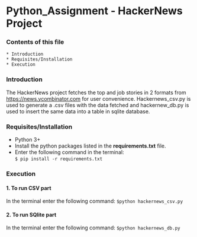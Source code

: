 # Python_Assignment	-  HackerNews Project

### Contents of this file

	* Introduction
	* Requisites/Installation
	* Execution
	
### Introduction

The HackerNews project fetches the top and job stories in 2 formats from https://news.ycombinator.com for user convenience. Hackernews_csv.py is used to generate a .csv files with the data fetched and hackernew_db.py is used to insert the same data into a table in sqlite database.

### Requisites/Installation

- Python 3+
- Install the python packages listed in the **requirements.txt** file.
- Enter the following command in the terminal:<br />`$ pip install -r requirements.txt`

### Execution

#### 1. To run CSV part
In the terminal enter the following command: `$python hackernews_csv.py`

#### 2. To run SQlite part
In the terminal enter the following command: `$python hackernews_db.py`

